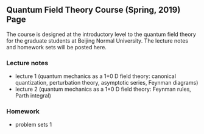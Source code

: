 ## Quantum Field Theory Course (Spring, 2019) Page

The course is designed at the introductory level to the quantum field theory for the graduate students at Beijing Normal University. The lecture notes and homework sets will be posted here.


### Lecture notes
- lecture 1 (quantum mechanics as a 1+0 D field theory: canonical quantization, perturbation theory, asymptotic series, Feynman diagrams)
- lecture 2 (quantum mechanics as a 1+0 D field theory: Feynman rules, Parth integral)


### Homework 
- problem sets 1 
